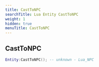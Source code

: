 ```yaml
---
title: CastToNPC
searchTitle: Lua Entity CastToNPC
weight: 1
hidden: true
menuTitle: CastToNPC
---
```

## CastToNPC
```lua
Entity:CastToNPC(); -- unknown - Lua_NPC
```